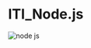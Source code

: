 # ITI_Node.js



![node js](https://user-images.githubusercontent.com/74258945/221798469-bef962fa-1c24-4c2a-bf8d-51f218b53375.png)
